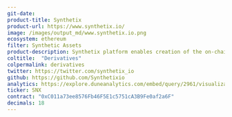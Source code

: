 ```yaml
---
git-date:
product-title: Synthetix
product-url: https://www.synthetix.io/
image: /images/output_md/www.synthetix.io.png
ecosystem: ethereum
filter: Synthetic Assets
product-description: Synthetix platform enables creation of the on-chain synthetic assets that tracks value of assets in real world. [Interview with Kain Warwick, founder of Synthetix](/synthetix).
coltitle:  "Derivatives"
colpermalink: derivatives
twitter: https://twitter.com/synthetix_io
github: https://github.com/Synthetixio
analytics: https://explore.duneanalytics.com/embed/query/2961/visualization/5722?api_key=wfCADWmqi3i7pw6QqN3H93ZOXAx6dfshaLYoVGvH
ticker: SNX
contract: "0xC011a73ee8576Fb46F5E1c5751cA3B9Fe0af2a6F"
decimals: 18
---
```

